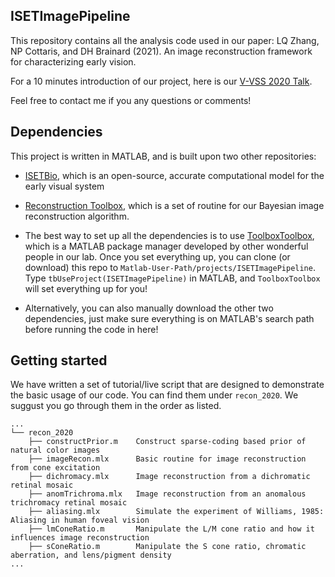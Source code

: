 ## ISETImagePipeline
This repository contains all the analysis code used in our paper: LQ Zhang, NP Cottaris, and DH Brainard (2021). An image reconstruction framework for characterizing early vision.  

For a 10 minutes introduction of our project, here is our [V-VSS 2020 Talk](https://youtu.be/d5qI0FNCAv4).  

Feel free to contact me if you any questions or comments!

## Dependencies
This project is written in MATLAB, and is built upon two other repositories: 
- [ISETBio](https://github.com/isetbio/isetbio), which is an open-source, accurate computational model for the early visual system
- [Reconstruction Toolbox](https://github.com/isetbio/ISETPipelineToolbox), which is a set of routine for our Bayesian image reconstruction algorithm.
- The best way to set up all the dependencies is to use [ToolboxToolbox](https://github.com/ToolboxHub/ToolboxToolbox), which is a MATLAB package manager developed by other wonderful people in our lab. Once you set everything up, you can clone (or download) this repo to `Matlab-User-Path/projects/ISETImagePipeline`. Type `tbUseProject(ISETImagePipeline)` in MATLAB, and `ToolboxToolbox` will set everything up for you!

- Alternatively, you can also manually download the other two dependencies, just make sure everything is on MATLAB's search path before running the code in here!

## Getting started
We have written a set of tutorial/live script that are designed to demonstrate the basic usage of our code. You can find them under `recon_2020`. We suggust you go through them in the order as listed.

```
...
└── recon_2020
    ├── constructPrior.m    Construct sparse-coding based prior of natural color images
    ├── imageRecon.mlx      Basic routine for image reconstruction from cone excitation
    ├── dichromacy.mlx      Image reconstruction from a dichromatic retinal mosaic
    ├── anomTrichroma.mlx   Image reconstruction from an anomalous trichromacy retinal mosaic
    ├── aliasing.mlx        Simulate the experiment of Williams, 1985: Aliasing in human foveal vision
    ├── lmConeRatio.m       Manipulate the L/M cone ratio and how it influences image reconstruction
    ├── sConeRatio.m        Manipulate the S cone ratio, chromatic aberration, and lens/pigment density 
...
```